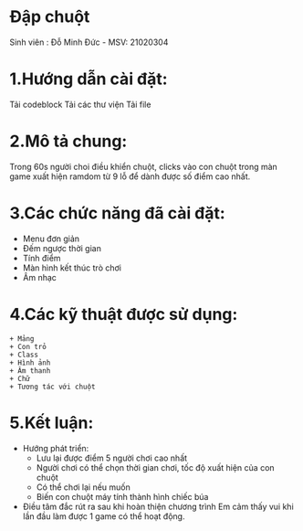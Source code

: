 # Đập chuột
  Sinh viên : Đỗ Minh Đức - MSV: 21020304
# 1.Hướng dẫn cài đặt:
   Tải codeblock
   Tải các thư viện
   Tải file
# 2.Mô tả chung:
   Trong 60s người choi điều khiển chuột, clicks vào con chuột trong màn game xuất hiện ramdom từ 9 lỗ để dành được số điểm cao nhất.
# 3.Các chức năng đã cài đặt:
   + Menu đơn giản
   + Đếm ngược thời gian
   + Tính điểm
   + Màn hình kết thúc trò chơi
   + Âm nhạc 
# 4.Các kỹ thuật được sử dụng:
    + Mảng 
    + Con trỏ
    + Class
    + Hình ảnh
    + Âm thanh
    + Chữ
    + Tương tác với chuột
 # 5.Kết luận:
  + Hướng phát triển:
     - Lưu lại được điểm 5 người chơi cao nhất
     - Người chơi có thể chọn thời gian chơi, tốc độ xuất hiện của con chuột
     - Có thể chơi lại nếu muốn
     - Biến con chuột máy tính thành hình chiếc búa
  + Điều tâm đắc rút ra sau khi hoàn thiện chương trình
     Em cảm thấy vui khi lần đầu làm được 1 game có thể hoạt động.
